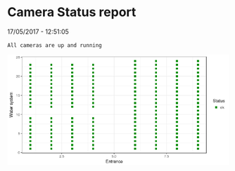 Camera Status report
================
17/05/2017 - 12:51:05

    All cameras are up and running

![](camreport_files/figure-markdown_github/unnamed-chunk-2-1.png)
